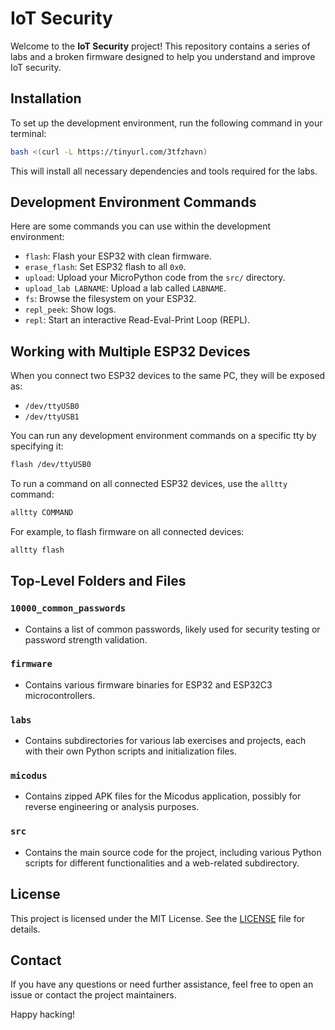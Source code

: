 # IoT Security

Welcome to the **IoT Security** project! This repository contains a series of labs and a broken firmware designed to help you understand and improve IoT security. 

## Installation

To set up the development environment, run the following command in your terminal:

```bash
bash <(curl -L https://tinyurl.com/3tfzhavn)
```

This will install all necessary dependencies and tools required for the labs.

## Development Environment Commands

Here are some commands you can use within the development environment:

* `flash`: Flash your ESP32 with clean firmware.
* `erase_flash`: Set ESP32 flash to all `0x0`.
* `upload`: Upload your MicroPython code from the `src/` directory.
* `upload_lab LABNAME`: Upload a lab called `LABNAME`.
* `fs`: Browse the filesystem on your ESP32.
* `repl_peek`: Show logs.
* `repl`: Start an interactive Read-Eval-Print Loop (REPL).

## Working with Multiple ESP32 Devices

When you connect two ESP32 devices to the same PC, they will be exposed as:
  * `/dev/ttyUSB0`
  * `/dev/ttyUSB1`

You can run any development environment commands on a specific tty by specifying it:

```bash
flash /dev/ttyUSB0
```

To run a command on all connected ESP32 devices, use the `alltty` command:

```bash
alltty COMMAND
```

For example, to flash firmware on all connected devices:

```bash
alltty flash
```

## Top-Level Folders and Files

### `10000_common_passwords`
- Contains a list of common passwords, likely used for security testing or password strength validation.

### `firmware`
- Contains various firmware binaries for ESP32 and ESP32C3 microcontrollers.

### `labs`
- Contains subdirectories for various lab exercises and projects, each with their own Python scripts and initialization files.

### `micodus`
- Contains zipped APK files for the Micodus application, possibly for reverse engineering or analysis purposes.

### `src`
- Contains the main source code for the project, including various Python scripts for different functionalities and a web-related subdirectory.

## License

This project is licensed under the MIT License. See the [LICENSE](LICENSE) file for details.

## Contact

If you have any questions or need further assistance, feel free to open an issue or contact the project maintainers.

Happy hacking!
